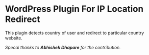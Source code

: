 # WordPress Plugin For IP Location Redirect

This plugin detects country of user and redirect to particular country website.

_Specal thanks to **Abhishek Dhapare** for the contribution._